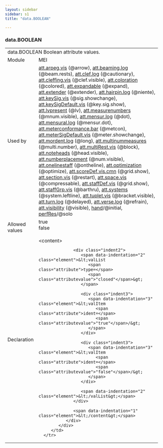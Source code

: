 ```yaml
---
layout: sidebar
sidebar: s1
title: "data.BOOLEAN"

---
```


<div class="macroSpec">
   <h3 id="data.BOOLEAN">data.BOOLEAN</h3>
   <table class="wovenodd">
      <tr>
         <td colspan="2" class="wovenodd-col2">
            <span class="label">data.BOOLEAN</span> Boolean attribute values.
         </td>
      </tr>
      <tr>
         <td class="wovenodd-col1">
            <span class="label" lang="en">Module</span>
         </td>
         <td class="wovenodd-col2">MEI</td>
      </tr>
      <tr>
         <td class="wovenodd-col1">
            <span class="label" lang="en">Used by</span>
         </td>
         <td class="wovenodd-col2">
            <div class="parent">
               <a class="link_odd_classSpec" href="/v3/att.arpeg.vis">att.arpeg.vis</a> (@arrow), 
               <a class="link_odd_classSpec" href="/v3/att.beaming.log">att.beaming.log</a> (@beam.rests), 
               <a class="link_odd_classSpec" href="/v3/att.clef.log">att.clef.log</a> (@cautionary), 
               <a class="link_odd_classSpec" href="/v3/att.cleffing.vis">att.cleffing.vis</a> (@clef.visible), 
               <a class="link_odd_classSpec" href="/v3/att.coloration">att.coloration</a> (@colored), 
               <a class="link_odd_classSpec" href="/v3/att.expandable">att.expandable</a> (@expand), 
               <a class="link_odd_classSpec" href="/v3/att.extender">att.extender</a> (@extender), 
               <a class="link_odd_classSpec" href="/v3/att.hairpin.log">att.hairpin.log</a> (@niente), 
               <a class="link_odd_classSpec" href="/v3/att.keySig.vis">att.keySig.vis</a> (@sig.showchange), 
               <a class="link_odd_classSpec" href="/v3/att.keySigDefault.vis">att.keySigDefault.vis</a> (@key.sig.show), 
               <a class="link_odd_classSpec" href="/v3/att.lvpresent">att.lvpresent</a> (@lv), 
               <a class="link_odd_classSpec" href="/v3/att.measurenumbers">att.measurenumbers</a> (@mnum.visible), 
               <a class="link_odd_classSpec" href="/v3/att.mensur.log">att.mensur.log</a> (@dot), 
               <a class="link_odd_classSpec" href="/v3/att.mensural.log">att.mensural.log</a> (@mensur.dot), 
               <a class="link_odd_classSpec" href="/v3/att.meterconformance.bar">att.meterconformance.bar</a> (@metcon), 
               <a class="link_odd_classSpec" href="/v3/att.meterSigDefault.vis">att.meterSigDefault.vis</a> (@meter.showchange), 
               <a class="link_odd_classSpec" href="/v3/att.mordent.log">att.mordent.log</a> (@long), 
               <a class="link_odd_classSpec" href="/v3/att.multinummeasures">att.multinummeasures</a> (@multi.number), 
               <a class="link_odd_classSpec" href="/v3/att.multiRest.vis">att.multiRest.vis</a> (@block), 
               <a class="link_odd_classSpec" href="/v3/att.noteheads">att.noteheads</a> (@head.visible), 
               <a class="link_odd_classSpec" href="/v3/att.numberplacement">att.numberplacement</a> (@num.visible), 
               <a class="link_odd_classSpec" href="/v3/att.onelinestaff">att.onelinestaff</a> (@ontheline), 
               <a class="link_odd_classSpec" href="/v3/att.optimization">att.optimization</a> (@optimize), 
               <a class="link_odd_classSpec" href="/v3/att.scoreDef.vis.cmn">att.scoreDef.vis.cmn</a> (@grid.show), 
               <a class="link_odd_classSpec" href="/v3/att.section.vis">att.section.vis</a> (@restart), 
               <a class="link_odd_classSpec" href="/v3/att.space.vis">att.space.vis</a> (@compressable), 
               <a class="link_odd_classSpec" href="/v3/att.staffDef.vis">att.staffDef.vis</a> (@grid.show), 
               <a class="link_odd_classSpec" href="/v3/att.staffGrp.vis">att.staffGrp.vis</a> (@barthru), 
               <a class="link_odd_classSpec" href="/v3/att.systems">att.systems</a> (@system.leftline), 
               <a class="link_odd_classSpec" href="/v3/att.tuplet.vis">att.tuplet.vis</a> (@bracket.visible), 
               <a class="link_odd_classSpec" href="/v3/att.turn.log">att.turn.log</a> (@delayed), 
               <a class="link_odd_classSpec" href="/v3/att.verse.log">att.verse.log</a> (@refrain), 
               <a class="link_odd_classSpec" href="/v3/att.visibility">att.visibility</a> (@visible), 
               <a class="link_odd_classSpec" href="/v3/hand">hand</a>/@initial, 
               <a class="link_odd_classSpec" href="/v3/perfRes">perfRes</a>/@solo
            </div>
         </td>
      </tr>
      <tr>
         <td class="wovenodd-col1">
            <span class="label" lang="en">Allowed values</span>
         </td>
         <td class="wovenodd-col2">
            <dl>
               <dt>true</dt>
               <dd></dd>
               <dt>false</dt>
               <dd></dd>
            </dl>
         </td>
      </tr>
      <tr>
         <td class="wovenodd-col1">
            <span class="label" lang="en">Declaration</span>
         </td>
         <td class="wovenodd-col2">
            <div xml:space="preserve" class="pre">
               <div class="indent1">
                  <span data-indentation="1" class="element">&lt;content&gt;</span>
                  
                  <div class="indent2">
                     <span data-indentation="2" class="element">&lt;valList 
                        <span class="attribute">type=</span>
                        <span class="attributevalue">"closed"</span>&gt;
                     </span>
                     
                     <div class="indent3">
                        <span data-indentation="3" class="element">&lt;valItem 
                           <span class="attribute">ident=</span>
                           <span class="attributevalue">"true"</span>/&gt;
                        </span>
                     </div>
                     
                     <div class="indent3">
                        <span data-indentation="3" class="element">&lt;valItem 
                           <span class="attribute">ident=</span>
                           <span class="attributevalue">"false"</span>/&gt;
                        </span>
                     </div>
                     
                     <span data-indentation="2" class="element">&lt;/valList&gt;</span>
                  </div>
                  
                  <span data-indentation="1" class="element">&lt;/content&gt;</span>
               </div>
            </div>
         </td>
      </tr>
   </table>
</div>